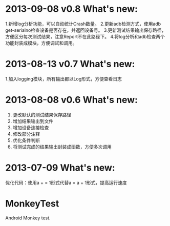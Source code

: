 2013-09-08 v0.8 What's new:
==============================
1.新增log分析功能，可以自动统计Crash数量。
2.更新adb检测方式，使用adb get-serialno检查设备是否存在，并返回设备号。
3.更新测试结果输出保存路径，方便区分每次测试结果，注意Report不在此路径下。
4.将log分析和adb检查两个功能封装成模块，方便调试和调用。

2013-08-13 v0.7 What's new:
==============================
1.加入logging模块，所有输出都以Log形式，方便查看日志


2013-08-08 v0.6 What's new:
==============================
1. 更改默认的测试结果保存路径
2. 增加结果输出到文件
3. 增加设备连接检查
4. 修改部分注释
5. 优化条件判断
6. 将测试完成的结果输出封装成函数，方便多次调用

2013-07-09 What's new:
==============================
优化代码：使用a + = 1形式代替a = a + 1形式，提高运行速度

MonkeyTest
==========
Android Monkey test.